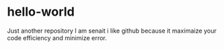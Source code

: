 # hello-world
Just another repository
I am senait i like github because it maximaize your code efficiency and minimize error.
